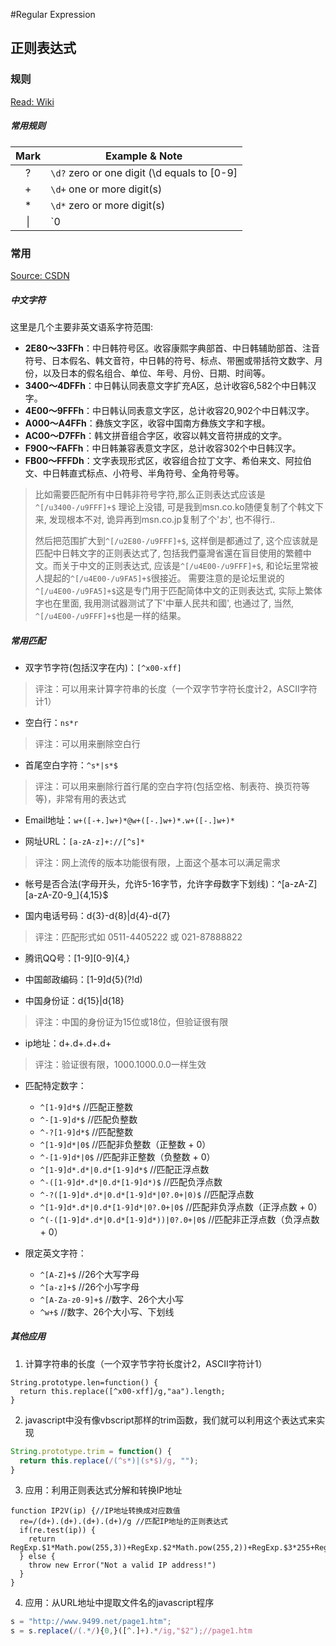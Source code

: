 #Regular Expression
## 正则表达式

### 规则
[Read: Wiki](https://en.wikipedia.org/wiki/Regular_expression)

##### 常用规则
Mark | Example & Note
:--: | ------------
?    | `\d?` zero or one digit (\d equals to [0-9]
+    | `\d+` one or more digit(s)
*    | `\d*` zero or more digit(s)
\|   | `0|[1-9]` equal to `\d`

### 常用
[Source: CSDN](http://blog.csdn.net/ye1992/article/details/25286539)


##### 中文字符
这里是几个主要非英文语系字符范围:

+ __2E80～33FFh__：中日韩符号区。收容康熙字典部首、中日韩辅助部首、注音符号、日本假名、韩文音符，中日韩的符号、标点、带圈或带括符文数字、月份，以及日本的假名组合、单位、年号、月份、日期、时间等。
+ __3400～4DFFh__：中日韩认同表意文字扩充A区，总计收容6,582个中日韩汉字。
+ __4E00～9FFFh__：中日韩认同表意文字区，总计收容20,902个中日韩汉字。
+ __A000～A4FFh__：彝族文字区，收容中国南方彝族文字和字根。
+ __AC00～D7FFh__：韩文拼音组合字区，收容以韩文音符拼成的文字。
+ __F900～FAFFh__：中日韩兼容表意文字区，总计收容302个中日韩汉字。
+ __FB00～FFFDh__：文字表现形式区，收容组合拉丁文字、希伯来文、阿拉伯文、中日韩直式标点、小符号、半角符号、全角符号等。

> 比如需要匹配所有中日韩非符号字符,那么正则表达式应该是`^[/u3400-/u9FFF]+$` 理论上没错, 可是我到msn.co.ko随便复制了个韩文下来, 发现根本不对, 诡异再到msn.co.jp复制了个'お', 也不得行..
> 
> 然后把范围扩大到`^[/u2E80-/u9FFF]+$`, 这样倒是都通过了, 这个应该就是匹配中日韩文字的正则表达式了, 包括我們臺灣省還在盲目使用的繁體中文。而关于中文的正则表达式, 应该是`^[/u4E00-/u9FFF]+$`, 和论坛里常被人提起的`^[/u4E00-/u9FA5]+$`很接近。
> 需要注意的是论坛里说的`^[/u4E00-/u9FA5]+$`这是专门用于匹配简体中文的正则表达式, 实际上繁体字也在里面, 我用测试器测试了下'中華人民共和國', 也通过了, 当然, `^[/u4E00-/u9FFF]+$`也是一样的结果。
 
##### 常用匹配
+ 双字节字符(包括汉字在内)：`[^x00-xff]`

> 评注：可以用来计算字符串的长度（一个双字节字符长度计2，ASCII字符计1） 

+ 空白行：`ns*r` 

> 评注：可以用来删除空白行 

+ 首尾空白字符：`^s*|s*$` 

> 评注：可以用来删除行首行尾的空白字符(包括空格、制表符、换页符等等)，非常有用的表达式

+ Email地址：`w+([-+.]w+)*@w+([-.]w+)*.w+([-.]w+)*`

+ 网址URL：`[a-zA-z]+://[^s]*`

> 评注：网上流传的版本功能很有限，上面这个基本可以满足需求 

+ 帐号是否合法(字母开头，允许5-16字节，允许字母数字下划线)：^[a-zA-Z][a-zA-Z0-9_]{4,15}$ 

+ 国内电话号码：d{3}-d{8}|d{4}-d{7} 

> 评注：匹配形式如 0511-4405222 或 021-87888822 

+ 腾讯QQ号：[1-9][0-9]{4,} 

+ 中国邮政编码：[1-9]d{5}(?!d) 

+ 中国身份证：d{15}|d{18}

> 评注：中国的身份证为15位或18位，但验证很有限

+ ip地址：d+.d+.d+.d+

> 评注：验证很有限，1000.1000.0.0一样生效

+ 匹配特定数字： 
	- `^[1-9]d*$`			//匹配正整数 
	- `^-[1-9]d*$`		//匹配负整数 
	- `^-?[1-9]d*$`		//匹配整数 
	- `^[1-9]d*|0$`		//匹配非负整数（正整数 + 0） 
	- `^-[1-9]d*|0$`		//匹配非正整数（负整数 + 0） 
	- `^[1-9]d*.d*|0.d*[1-9]d*$`
		//匹配正浮点数 
	- `^-([1-9]d*.d*|0.d*[1-9]d*)$`
		//匹配负浮点数 
	- `^-?([1-9]d*.d*|0.d*[1-9]d*|0?.0+|0)$`
		//匹配浮点数 
	- `^[1-9]d*.d*|0.d*[1-9]d*|0?.0+|0$`
		//匹配非负浮点数（正浮点数 + 0） 
	- `^(-([1-9]d*.d*|0.d*[1-9]d*))|0?.0+|0$`
		//匹配非正浮点数（负浮点数 + 0） 

+ 限定英文字符： 
	- `^[A-Z]+$`			//26个大写字母 
	- `^[a-z]+$`			//26个小写字母
	- `^[A-Za-z0-9]+$`	//数字、26个大小写 
	- `^w+$`				//数字、26个大小写、下划线 

 
##### 其他应用
1. 计算字符串的长度（一个双字节字符长度计2，ASCII字符计1） 

```
String.prototype.len=function() {
  return this.replace([^x00-xff]/g,"aa").length;
} 
```

2. javascript中没有像vbscript那样的trim函数，我们就可以利用这个表达式来实现

```javascript
String.prototype.trim = function() { 
  return this.replace(/(^s*)|(s*$)/g, ""); 
}
```

3. 应用：利用正则表达式分解和转换IP地址

```
function IP2V(ip) {//IP地址转换成对应数值 
  re=/(d+).(d+).(d+).(d+)/g //匹配IP地址的正则表达式 
  if(re.test(ip)) { 
    return RegExp.$1*Math.pow(255,3))+RegExp.$2*Math.pow(255,2))+RegExp.$3*255+RegExp.$4*1 
  } else { 
    throw new Error("Not a valid IP address!")
  } 
}
```

4. 应用：从URL地址中提取文件名的javascript程序 

```javascript
s = "http://www.9499.net/page1.htm"; 
s = s.replace(/(.*/){0,}([^.]+).*/ig,"$2");//page1.htm
```

